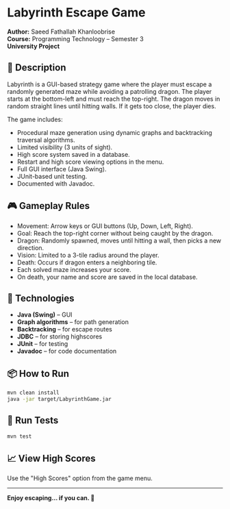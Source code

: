 # Labyrinth Escape Game

**Author:** Saeed Fathallah Khanloobrise  
**Course:** Programming Technology – Semester 3  
**University Project**

## 🧩 Description
Labyrinth is a GUI-based strategy game where the player must escape a randomly generated maze while avoiding a patrolling dragon. The player starts at the bottom-left and must reach the top-right. The dragon moves in random straight lines until hitting walls. If it gets too close, the player dies.

The game includes:
- Procedural maze generation using dynamic graphs and backtracking traversal algorithms.
- Limited visibility (3 units of sight).
- High score system saved in a database.
- Restart and high score viewing options in the menu.
- Full GUI interface (Java Swing).
- JUnit-based unit testing.
- Documented with Javadoc.

## 🎮 Gameplay Rules
- Movement: Arrow keys or GUI buttons (Up, Down, Left, Right).
- Goal: Reach the top-right corner without being caught by the dragon.
- Dragon: Randomly spawned, moves until hitting a wall, then picks a new direction.
- Vision: Limited to a 3-tile radius around the player.
- Death: Occurs if dragon enters a neighboring tile.
- Each solved maze increases your score.
- On death, your name and score are saved in the local database.

## 🧠 Technologies
- **Java (Swing)** – GUI
- **Graph algorithms** – for path generation
- **Backtracking** – for escape routes
- **JDBC** – for storing highscores
- **JUnit** – for testing
- **Javadoc** – for code documentation

## 📦 How to Run
```bash
mvn clean install
java -jar target/LabyrinthGame.jar
```

## 🧪 Run Tests
```bash
mvn test
```

## 📈 View High Scores
Use the "High Scores" option from the game menu.

---

**Enjoy escaping... if you can. 🐉**
